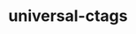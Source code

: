 ---
title: "universal-ctags"
layout: cache
categories: [package, develop]
meta: {"versions": ["6.1.20240505.0"], "compilers": ["apple-clang@=15.0.0", "gcc@=10.2.1", "gcc@=10.5.0", "gcc@=13.3.0", "gcc@=7.5.0"], "oss": ["centos7", "rhel8", "ubuntu18.04", "ventura"], "platforms": ["darwin", "linux"], "targets": ["aarch64", "x86_64_v3"], "stacks": ["developer-tools", "developer-tools-aarch64-linux-gnu", "developer-tools-darwin", "developer-tools-manylinux2014", "developer-tools-x86_64_v3-linux-gnu", "root"], "num_specs": 7, "num_specs_by_stack": {"developer-tools-darwin": 1, "root": 7, "developer-tools-manylinux2014": 1, "developer-tools-x86_64_v3-linux-gnu": 2, "developer-tools-aarch64-linux-gnu": 1, "developer-tools": 2}}
spec_details: [{"hash": "t5rg7q6b2ukw6gmhbqucdg2nsc2jldsn", "compiler": "apple-clang@=15.0.0", "versions": ["6.1.20240505.0"], "os": "ventura", "platform": "darwin", "target": "aarch64", "variants": ["build_system=autotools"], "stacks": ["developer-tools-darwin", "root"], "size": "-", "tarball": "https://binaries.spack.io/develop/build_cache/darwin-ventura-aarch64/apple-clang-15.0.0/universal-ctags-6.1.20240505.0/darwin-ventura-aarch64-apple-clang-15.0.0-universal-ctags-6.1.20240505.0-t5rg7q6b2ukw6gmhbqucdg2nsc2jldsn.spack"}, {"hash": "uww4h353a2jkryftnihxw5nysploxpja", "compiler": "gcc@=10.2.1", "versions": ["6.1.20240505.0"], "os": "centos7", "platform": "linux", "target": "x86_64_v3", "variants": ["build_system=autotools"], "stacks": ["developer-tools-manylinux2014", "root"], "size": "-", "tarball": "https://binaries.spack.io/develop/build_cache/linux-centos7-x86_64_v3/gcc-10.2.1/universal-ctags-6.1.20240505.0/linux-centos7-x86_64_v3-gcc-10.2.1-universal-ctags-6.1.20240505.0-uww4h353a2jkryftnihxw5nysploxpja.spack"}, {"hash": "welov4rnvsmhyssvnngdzo7t4uydzhml", "compiler": "gcc@=10.5.0", "versions": ["6.1.20240505.0"], "os": "centos7", "platform": "linux", "target": "x86_64_v3", "variants": ["build_system=autotools"], "stacks": ["root", "developer-tools-x86_64_v3-linux-gnu"], "size": "-", "tarball": "https://binaries.spack.io/develop/build_cache/linux-centos7-x86_64_v3/gcc-10.5.0/universal-ctags-6.1.20240505.0/linux-centos7-x86_64_v3-gcc-10.5.0-universal-ctags-6.1.20240505.0-welov4rnvsmhyssvnngdzo7t4uydzhml.spack"}, {"hash": "z2rn4tfrh2y4deo65kucgxrulnayebfz", "compiler": "gcc@=10.5.0", "versions": ["6.1.20240505.0"], "os": "centos7", "platform": "linux", "target": "x86_64_v3", "variants": ["build_system=autotools"], "stacks": ["root", "developer-tools-x86_64_v3-linux-gnu"], "size": "-", "tarball": "https://binaries.spack.io/develop/build_cache/linux-centos7-x86_64_v3/gcc-10.5.0/universal-ctags-6.1.20240505.0/linux-centos7-x86_64_v3-gcc-10.5.0-universal-ctags-6.1.20240505.0-z2rn4tfrh2y4deo65kucgxrulnayebfz.spack"}, {"hash": "lti5qqqyopyui5yq2ovpxkawq7pu3q5l", "compiler": "gcc@=13.3.0", "versions": ["6.1.20240505.0"], "os": "rhel8", "platform": "linux", "target": "aarch64", "variants": ["build_system=autotools"], "stacks": ["developer-tools-aarch64-linux-gnu", "root"], "size": "-", "tarball": "https://binaries.spack.io/develop/build_cache/linux-rhel8-aarch64/gcc-13.3.0/universal-ctags-6.1.20240505.0/linux-rhel8-aarch64-gcc-13.3.0-universal-ctags-6.1.20240505.0-lti5qqqyopyui5yq2ovpxkawq7pu3q5l.spack"}, {"hash": "54c6iqh7owtcjffnfitpq6xqmvh6zyo6", "compiler": "gcc@=7.5.0", "versions": ["6.1.20240505.0"], "os": "ubuntu18.04", "platform": "linux", "target": "x86_64_v3", "variants": ["build_system=autotools"], "stacks": ["developer-tools", "root"], "size": "-", "tarball": "https://binaries.spack.io/develop/build_cache/linux-ubuntu18.04-x86_64_v3/gcc-7.5.0/universal-ctags-6.1.20240505.0/linux-ubuntu18.04-x86_64_v3-gcc-7.5.0-universal-ctags-6.1.20240505.0-54c6iqh7owtcjffnfitpq6xqmvh6zyo6.spack"}, {"hash": "h7svhkhsprnq6dq2j67zzph4i3atjc7i", "compiler": "gcc@=7.5.0", "versions": ["6.1.20240505.0"], "os": "ubuntu18.04", "platform": "linux", "target": "x86_64_v3", "variants": ["build_system=autotools"], "stacks": ["developer-tools", "root"], "size": "-", "tarball": "https://binaries.spack.io/develop/build_cache/linux-ubuntu18.04-x86_64_v3/gcc-7.5.0/universal-ctags-6.1.20240505.0/linux-ubuntu18.04-x86_64_v3-gcc-7.5.0-universal-ctags-6.1.20240505.0-h7svhkhsprnq6dq2j67zzph4i3atjc7i.spack"}]
---